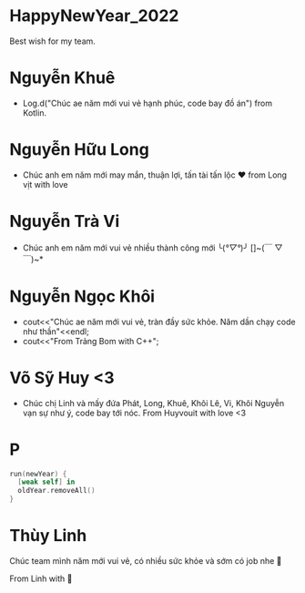 # HappyNewYear_2022

Best wish for my team.

# Nguyễn Khuê

- Log.d("Chúc ae năm mới vui vẻ hạnh phúc, code bay đồ án") from Kotlin.

# Nguyễn Hữu Long

- Chúc anh em năm mới may mắn, thuận lợi, tấn tài tấn lộc ♥ from Long vịt with love

# Nguyễn Trà Vi

- Chúc anh em năm mới vui vẻ nhiều thành công mới ╰(_°▽°_)╯ []~(￣ ▽ ￣)~\*

# Nguyễn Ngọc Khôi

- cout<<"Chúc ae năm mới vui vẻ, tràn đầy sức khỏe. Năm dần chạy code như thần"<<endl;
- cout<<"From Trảng Bom with C++";

# Võ Sỹ Huy <3

- Chúc chị Linh và mấy đứa Phát, Long, Khuê, Khôi Lê, Vi, Khôi Nguyễn vạn sự như ý, code bay tới nóc. From Huyvouit with love <3

# P

```swift
run(newYear) {
  [weak self] in
  oldYear.removeAll()
}
```

# Thùy Linh

<p>Chúc team mình năm mới vui vẻ, có nhiều sức khỏe và sớm có job nhe 🎉</p>
<p>From Linh with 💛</p>
